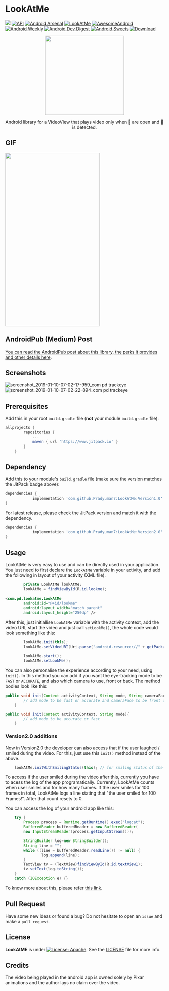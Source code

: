 # LookAtMe

[![](https://jitpack.io/v/Pradyuman7/LookAtMe.svg)](https://jitpack.io/#Pradyuman7/LookAtMe)
[![API](https://img.shields.io/badge/API-15%2B-brightgreen.svg?style=flat)](https://android-arsenal.com/api?level=15)
[![Android Arsenal](https://img.shields.io/badge/Android%20Arsenal-LookAtMe-brightgreen.svg?style=flat)](https://android-arsenal.com/details/1/7551)
[![LookAtMe](https://img.shields.io/badge/Pradyuman7-LookAtMe-red.svg?style=flat)](https://github.com/Pradyuman7/LookAtMe)
[![AwesomeAndroid](https://img.shields.io/badge/Awesome_Android-LookAtMe-purple.svg?style=flat)](https://android.libhunt.com/lookatme-alternatives)
[![Android Weekly](https://img.shields.io/badge/Android_Weekly-LookAtMe-lightblue.svg?style=flat)](https://androidweekly.cn/android-dev-weekly-issue-224/#LookAtMe)
[![Android Dev Digest](https://img.shields.io/badge/Android_Dev_Digest_222-LookAtMe-orange.svg?style=flat)](https://www.androiddevdigest.com/digest-222/)
[![Android Sweets](https://img.shields.io/badge/Android_Sweets-LookAtMe-black.svg?style=flat)](https://androidsweets.ongoodbits.com/2019/04/13/read-about-some-good-practices-when-converting-your-code-to-kotlin-and-check-this-weeks-amazing-library-pack)
[ ![Download](https://api.bintray.com/packages/pradyuman7/LookAtMe/LookAtMe/images/download.svg?version=Version1.0) ](https://bintray.com/pradyuman7/LookAtMe/LookAtMe/Version1.0/link)

<p align="center">
  <img width="250" height="250" src="https://user-images.githubusercontent.com/41565823/53729574-dceb1380-3e75-11e9-891b-87e1f12126b0.gif">
</p>

<p align="center">
  Android library for a VideoView that plays video only when 👀 are open and 👦 is detected.
</p>

## GIF
<p align="left">
  <img width="300" height="550" src="https://user-images.githubusercontent.com/41565823/53345341-f8ee3280-3914-11e9-8be4-0f4e89ae69db.gif">
</p>

## AndroidPub (Medium) Post

[You can read the AndroidPub post about this library, the perks it provides and other details here](https://android.jlelse.eu/a-videoview-that-detects-your-face-and-tracks-your-eyes-afc3a04fd735).

## Screenshots
![screenshot_2019-01-10-07-02-17-959_com pd trackeye](https://user-images.githubusercontent.com/41565823/50949699-8978cc80-14a7-11e9-9899-b99fec80be41.jpg)
![screenshot_2019-01-10-07-02-22-894_com pd trackeye](https://user-images.githubusercontent.com/41565823/50949700-8978cc80-14a7-11e9-96e8-92eb7cfdb78f.jpg)

## Prerequisites

Add this in your root `build.gradle` file (**not** your module `build.gradle` file):


```gradle
allprojects {
		repositories {
			...
			maven { url 'https://www.jitpack.io' }
		}
	}
```

## Dependency

Add this to your module's `build.gradle` file (make sure the version matches the JitPack badge above):

```gradle
dependencies {
	        implementation 'com.github.Pradyuman7:LookAtMe:Version1.0'
}
```

For latest release, please check the JitPack version and match it with the dependency.
```gradle
dependencies {
	        implementation 'com.github.Pradyuman7:LookAtMe:Version2.0'
}
```

## Usage

LookAtMe is very easy to use and can be directly used in your application. You just need to first declare the `LookAtMe` variable in your activity, and add the following in layout of your activity (XML file).

```java
        private LookAtMe lookAtMe;
        lookAtMe = findViewById(R.id.lookme);
```

```XML
<com.pd.lookatme.LookAtMe
        android:id="@+id/lookme"
        android:layout_width="match_parent"
        android:layout_height="250dp" />
```

After this, just initiallise `LookAtMe` variable with the activity context, add the video URI, start the video and just call `setLookMe()`, the whole code would look something like this:

```java
        lookAtMe.init(this);
        lookAtMe.setVideoURI(Uri.parse("android.resource://" + getPackageName() + "/" + R.raw.videoplayback));

        lookAtMe.start();
        lookAtMe.setLookMe();
```        

You can also personalise the experience according to your need, using `init()`. In this method you can add if you want the eye-tracking mode to be `FAST` or `ACCURATE`, and also which camera to use, front or back. The method bodies look like this:
```java
public void init(Context activityContext, String mode, String cameraFace){
        // add mode to be fast or accurate and cameraFace to be front or back
    }
```
```java
public void init(Context activityContext, String mode){
        // add mode to be accurate or fast   
    }
```    

### Version2.0 additions

Now in Version2.0 the developer can also access that if the user laughed / smiled during the video. For this, just use this `init()` method instead of the above.

```java
	lookAtMe.initWithSmilingStatus(this); // for smiling status of the user
```

To access if the user smiled during the video after this, currently you have to acess the log of the app programatically.
Currently, LookAtMe counts when user smiles and for how many frames. If the user smiles for 100 frames in total, LookAtMe logs a line stating that "the user smiled for 100 Frames!". After that count resets to 0.

You can access the log of your android app like this:

```java
	try {
  		Process process = Runtime.getRuntime().exec("logcat");
  		BufferedReader bufferedReader = new BufferedReader(
  		new InputStreamReader(process.getInputStream()));

  		StringBuilder log=new StringBuilder();
  		String line = "";
  		while ((line = bufferedReader.readLine()) != null) {
	    		log.append(line);
  		}
  		TextView tv = (TextView)findViewById(R.id.textView1);
  		tv.setText(log.toString());
  	} 
	catch (IOException e) {}
```

To know more about this, please refer [this link](https://stackoverflow.com/questions/12692103/read-logcat-programmatically-within-application).



## Pull Request

Have some new ideas or found a bug? Do not hesitate to open an `issue` and make a `pull request`.

## License

**LookAtME** is under [![License: Apache](https://img.shields.io/badge/License-Apache2.0-black.svg)](https://opensource.org/licenses/MIT). See the [LICENSE](.github/LICENSE.md) file for more info.

## Credits
The video being played in the android app is owned solely by Pixar animations and the author lays no claim over the video.

